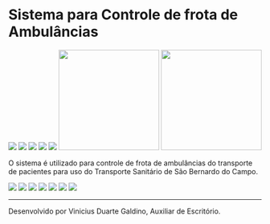 
<h1>Sistema para Controle de frota de Ambulâncias</h1>
<img src="https://img.shields.io/nuget/vpre/Microsoft.AspNet.Mvc.svg?maxAge=2592000"> <img src="https://img.shields.io/badge/Version-3.0.0.12-green.svg"> <img src="https://img.shields.io/badge/C%23-OK-blue.svg"> <img src="https://img.shields.io/badge/Entity%20Framework-6-lightgrey.svg"> <img src="https://img.shields.io/npm/l/express.svg?maxAge=2592000">

<img src="http://www.concursoemcurso.com.br/wp-content/uploads/2013/07/concurso-prefeitura-sao-bernardo-do-campo-300x207.png" height="200" width="200">
<img src="http://blogdovalente.com.br/wp-content/uploads/2016/03/upa24h.jpg" align="right" height="200" width="200">


O sistema é utilizado para controle de frota de ambulâncias do transporte de pacientes para uso do Transporte Sanitário de São Bernardo do Campo. 

<img src="http://oi67.tinypic.com/rr35uh.jpg">
<img src="http://oi64.tinypic.com/mcf3oj.jpg">
<img src="http://oi64.tinypic.com/2ch8fu9.jpg">
<img src="http://oi64.tinypic.com/339owoz.jpg">
<img src="http://oi65.tinypic.com/14xijqq.jpg">
<img src="http://oi66.tinypic.com/2nqea2g.jpg">
<img src="http://oi66.tinypic.com/w83zts.jpg">

__________________________________________________________________________________________
Desenvolvido por Vinicius Duarte Galdino, Auxiliar de Escritório.
